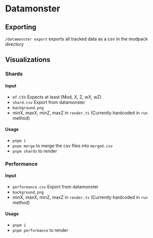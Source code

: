 # Datamonster

## Exporting

`/datamonster export` exports all tracked data as a csv in the modpack directory

## Visualizations

### Shards

#### Input

- `mf.CSV` Expects at least (Mod, X, Z, wX, wZ)
- `shard.csv` Export from datamonster
- `background.png`
- minX, maxX, minZ, maxZ in `render.ts` (Currently hardcoded in `run` method)

#### Usage
- `pnpm i`
- `pnpm merge` to merge the csv files into `merged.csv`
- `pnpm shards` to render

### Performance

#### Input
- `performance.csv` Export from datamonster
- `background.png`
- minX, maxX, minZ, maxZ in `render.ts` (Currently hardcoded in `run` method)

#### Usage
- `pnpm i`
- `pnpm performance` to render
